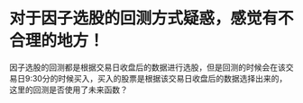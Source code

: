 # 对于因子选股的回测方式疑惑，感觉有不合理的地方！

因子选股的回测都是根据交易日收盘后的数据进行选股，但是回测的时候会在该交易日9:30分的时候买入，买入的股票是根据该交易日收盘后的数据选择出来的，这里的回测是否使用了未来函数？
